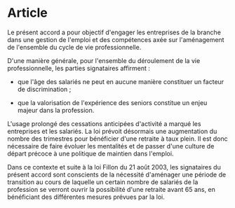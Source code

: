 # Article

  
 Le présent accord a pour objectif d'engager les entreprises de la branche dans une gestion de l'emploi et des compétences axée sur l'aménagement de l'ensemble du cycle de vie professionnelle.  
  
 D'une manière générale, pour l'ensemble du déroulement de la vie professionnelle, les parties signataires affirment :  
  
 - que l'âge des salariés ne peut en aucune manière constituer un facteur de discrimination ;  
  
 - que la valorisation de l'expérience des seniors constitue un enjeu majeur dans la profession.  
  
 L'usage prolongé des cessations anticipées d'activité a marqué les entreprises et les salariés. La loi prévoit désormais une augmentation du nombre des trimestres pour bénéficier d'une retraite à taux plein. Il est donc nécessaire de faire évoluer les mentalités et de passer d'une culture de départ précoce à une politique de maintien dans l'emploi.  
  
 Dans ce contexte et suite à la loi Fillon du 21 août 2003, les signataires du présent accord sont conscients de la nécessité d'aménager une période de transition au cours de laquelle un certain nombre de salariés de la profession se verront ouvrir la possibilité d'une retraite avant 65 ans, en bénéficiant des différentes mesures prévues par la loi.  
